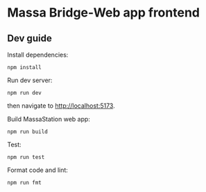 # Massa Bridge-Web app frontend

## Dev guide

Install dependencies:

    npm install

Run dev server:

    npm run dev

then navigate to <http://localhost:5173>.

Build MassaStation web app:

    npm run build

Test:

    npm run test

Format code and lint:

    npm run fmt
